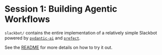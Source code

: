 # Session 1: Building Agentic Workflows

`slackbot/` contains the entire implementation of a relatively simple Slackbot powered by [`pydantic-ai`](https://github.com/pydantic/pydantic-ai) and [`prefect`](https://github.com/PrefectHQ/prefect).

See the [README](slackbot/README.md) for more details on how to try it out.